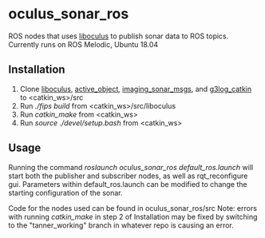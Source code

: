 # oculus_sonar_ros
ROS nodes that uses [liboculus](https://github.com/apl-ocean-engineering/liboculus) to publish sonar data to ROS topics.
Currently runs on ROS Melodic, Ubuntu 18.04

## Installation
  1. Clone [liboculus](https://github.com/apl-ocean-engineering/liboculus), [active_object](https://gitlab.com/apl-ocean-engineering/hmi-lsd-slam-transition/active_object), [imaging_sonar_msgs](https://gitlab.com/apl-ocean-engineering/imaging_sonar_msgs), and [g3log_catkin](https://gitlab.com/apl-ocean-engineering/lsd-slam/g3log_catkin) to <catkin_ws>/src
  2. Run *./fips build* from <catkin_ws>/src/liboculus
  3. Run *catkin_make* from <catkin_ws>
  4. Run *source ./devel/setup.bash* from <catkin_ws>

## Usage
Running the command *roslaunch oculus_sonar_ros default_ros.launch* will start both the publisher and subscriber nodes, as well as rqt_reconfigure gui.
Parameters within default_ros.launch can be modified to change the starting configuration of the sonar.

Code for the nodes used can be found in oculus_sonar_ros/src
Note: errors with running *catkin_make* in step 2 of Installation may be fixed by switching to the "tanner_working" branch in whatever repo is causing an error.
